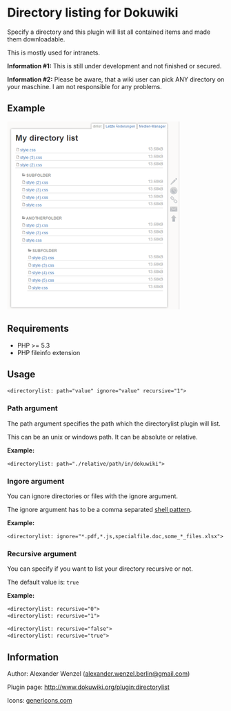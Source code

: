 # Directory listing for Dokuwiki

Specify a directory and this plugin will list all contained items and made them downloadable.

This is mostly used for intranets.

**Information #1:** This is still under development and not finished or secured.

**Information #2:** Please be aware, that a wiki user can pick ANY directory on your maschine. I am not responsible for any problems.

## Example

![Image](example1.png?raw=true)

## Requirements

  * PHP >= 5.3
  * PHP fileinfo extension

## Usage

````
<directorylist: path="value" ignore="value" recursive="1">
````

### Path argument

The path argument specifies the path which the directorylist plugin will list.

This can be an unix or windows path. It can be absolute or relative.

**Example:**

````
<directorylist: path="./relative/path/in/dokuwiki">
````

### Ingore argument

You can ignore directories or files with the ignore argument.

The ignore argument has to be a comma separated [shell pattern](http://www.php.net/manual/en/function.fnmatch.php).

**Example:**

````
<directorylist: ignore="*.pdf,*.js,specialfile.doc,some_*_files.xlsx">
````

### Recursive argument

You can specify if you want to list your directory recursive or not.

The default value is: ``true``

**Example:**

````
<directorylist: recursive="0">
<directorylist: recursive="1">
````

````
<directorylist: recursive="false">
<directorylist: recursive="true">
````
## Information

Author: Alexander Wenzel (alexander.wenzel.berlin@gmail.com)

Plugin page: http://www.dokuwiki.org/plugin:directorylist

Icons: [genericons.com](http://genericons.com)